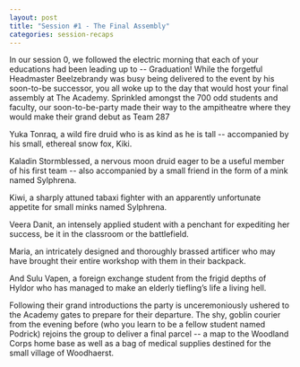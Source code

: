 ```yaml
---
layout: post
title: "Session #1 - The Final Assembly"
categories: session-recaps
---
```

In our session 0, we followed the electric morning that each of your educations had been leading up to -- Graduation! While the forgetful Headmaster Beelzebrandy was busy being delivered to the event by his soon-to-be successor, you all woke up to the day that would host your final assembly at The Academy. Sprinkled amongst the 700 odd students and faculty, our soon-to-be-party made their way to the ampitheatre where they would make their grand debut as Team 287

Yuka Tonraq, a wild fire druid who is as kind as he is tall -- accompanied by his small, ethereal snow fox, Kiki.

Kaladin Stormblessed, a nervous moon druid eager to be a useful member of his first team -- also accompanied by a small friend in the form of a mink named Sylphrena.

Kiwi, a sharply attuned tabaxi fighter with an apparently unfortunate appetite for small minks named Sylphrena. 

Veera Danit, an intensely applied student with a penchant for expediting her success, be it in the classroom or the battlefield.

Maria, an intricately designed and thoroughly brassed artificer who may have brought their entire workshop with them in their backpack.

And Sulu Vapen, a foreign exchange student from the frigid depths of Hyldor who has managed to make an elderly tiefling’s life a living hell.

Following their grand introductions the party is unceremoniously ushered to the Academy gates to prepare for their departure. The shy, goblin courier from the evening before (who you learn to be a fellow student named Podrick) rejoins the group to deliver a final parcel -- a map to the Woodland Corps home base as well as a bag of medical supplies destined for the small village of Woodhaerst. 
